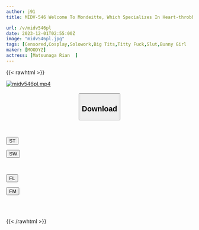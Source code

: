 ```yaml
---
author: j91
title: MIDV-546 Welcome To Mondeitte, Which Specializes In Heart-throbbing God Cosplay Erotic Titty Fuck And Cumshot! Happy Special With All The Pink Balls! Rian Matsunaga

url: /v/midv546pl
date: 2023-12-01T02:55:00Z
image: "midv546pl.jpg"
tags: [Censored,Cosplay,Solowork,Big Tits,Titty Fuck,Slut,Bunny Girl	 ]
maker: [MOODYZ]
actress: [Matsunaga Rian  ]
---
```



{{< rawhtml >}}

<div class="video" data-videoid="DZ160blJ31TLJy">
    <a href="javascript:;">
        <img src="/v/midv546pl/midv546pl.jpg" width="WIDTH" height="HEIGHT" alt="midv546pl.mp4" loading="lazy">
    </a>
</div>

<script type="text/javascript" src="https://j91.asia/asset/on-demand-st.js"></script>

<br>
  <link rel="stylesheet" href="https://j91.asia/asset/bs5.css">
  
  <center>
  <button class="btn btn-primary" type="button" data-bs-toggle="collapse" data-bs-target=".multi-collapse" aria-expanded="false" aria-controls="multiCollapseExample1 multiCollapseExample2"><h2>Download</h2></button></center>
</p>
<div class="row">
  <div class="col">
    <div class="collapse multi-collapse" id="multiCollapseExample1">
      <div class="card card-body">
	      	      <br>
<div class="buttons">  
<p><a href="https://streamtape.to/v/DZ160blJ31TLJy" target="_blank"><button class="btn-hover color-3"><i class="fa fa-download"></i> ST</button></a></p>
<p><a href="https://flaswish.com/g7zhkksb5rlj" target="_blank"><button class="btn-hover color-2"><i class="fa fa-download"></i> SW</button></a></p></div>
    </div>
  </div>
</div>
  <div class="col">
    <div class="collapse multi-collapse" id="multiCollapseExample2">
      <div class="card card-body">
	      <br>
<div class="buttons">
<p><a href="javascript:;" target="_blank"><button class="btn-hover color-9"><i class="fa fa-download"></i> FL</button></a></p>
<p><a href="javascript:;" target="_blank"><button class="btn-hover color-8"><i class="fa fa-download"></i> FM</button></a></p></div>
<br><br>
      </div>
    </div>
  </div>
</div>

{{< /rawhtml >}}